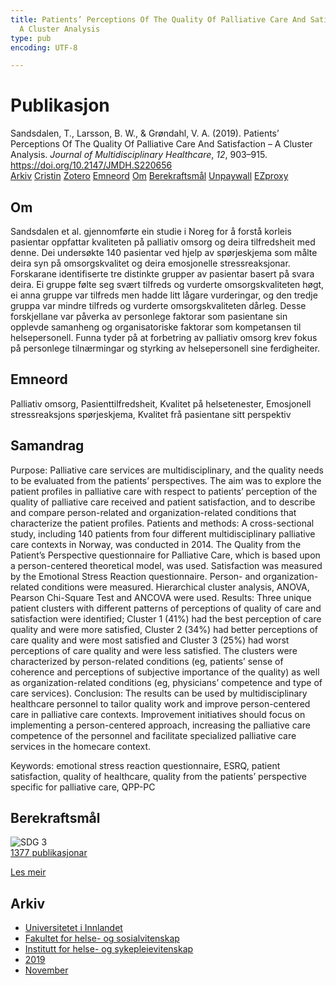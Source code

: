 ```yaml
---
title: Patients’ Perceptions Of The Quality Of Palliative Care And Satisfaction –
  A Cluster Analysis
type: pub
encoding: UTF-8

---
```

<h1>Publikasjon</h1>
<article id="csl-bib-container-PF9JJSUD" class="csl-bib-container">
  <div class="csl-bib-body"> <div class="csl-entry">Sandsdalen, T., Larsson, B. W., &#38; Grøndahl, V. A. (2019). Patients’ Perceptions Of The Quality Of Palliative Care And Satisfaction – A Cluster Analysis. <i>Journal of Multidisciplinary Healthcare</i>, <i>12</i>, 903–915. <a href="https://doi.org/10.2147/JMDH.S220656">https://doi.org/10.2147/JMDH.S220656</a></div> </div>
  <div class="csl-bib-buttons">
    <a href="#taxonomy-article-PF9JJSUD" alt="archive" class="csl-bib-button">Arkiv</a>
    <a href="https://app.cristin.no/results/show.jsf?id=1745814" alt="Cristin" class="csl-bib-button">Cristin</a>
    <a href="http://zotero.org/groups/5881554/items/PF9JJSUD" alt="Zotero" class="csl-bib-button">Zotero</a>
    <a href="#keywords-article-PF9JJSUD" alt="keywords" class="csl-bib-button">Emneord</a>
    <a href="#about-article-PF9JJSUD" alt="about_pub" class="csl-bib-button">Om</a>
    <a href="#sdg-article-PF9JJSUD" alt="sdg" class="csl-bib-button">Berekraftsmål</a>
    <a href="https://www.dovepress.com/getfile.php?fileID=53904" alt="Unpaywall" class="csl-bib-button">Unpaywall</a>
    <a href="https://www.dovepress.com/getfile.php?fileID=53904" alt="EZproxy" class="csl-bib-button">EZproxy</a>
  </div>
  <div id="csl-bib-meta-container-PF9JJSUD"></div>
</article>
<div id="csl-bib-meta-PF9JJSUD" class="csl-bib-meta">
  <article id="about-article-PF9JJSUD" class="about_pub-article">
    <h1>Om</h1>
    Sandsdalen et al. gjennomførte ein studie i Noreg for å forstå korleis pasientar oppfattar kvaliteten på palliativ omsorg og deira tilfredsheit med denne. Dei undersøkte 140 pasientar ved hjelp av spørjeskjema som målte deira syn på omsorgskvalitet og deira emosjonelle stressreaksjonar. Forskarane identifiserte tre distinkte grupper av pasientar basert på svara deira. Ei gruppe følte seg svært tilfreds og vurderte omsorgskvaliteten høgt, ei anna gruppe var tilfreds men hadde litt lågare vurderingar, og den tredje gruppa var mindre tilfreds og vurderte omsorgskvaliteten dårleg. Desse forskjellane var påverka av personlege faktorar som pasientane sin opplevde samanheng og organisatoriske faktorar som kompetansen til helsepersonell. Funna tyder på at forbetring av palliativ omsorg krev fokus på personlege tilnærmingar og styrking av helsepersonell sine ferdigheiter.
  </article>
  <article id="keywords-article-PF9JJSUD" class="keywords-article">
    <h1>Emneord</h1>
    Palliativ omsorg, Pasienttilfredsheit, Kvalitet på helsetenester, Emosjonell stressreaksjons spørjeskjema, Kvalitet frå pasientane sitt perspektiv
  </article>
  <article id="abstract-article-PF9JJSUD" class="abstract-article">
    <h1>Samandrag</h1>
    Purpose: Palliative care services are multidisciplinary, and the quality needs to be evaluated from the patients’ perspectives. The aim was to explore the patient profiles in palliative care with respect to patients’ perception of the quality of palliative care received and patient satisfaction, and to describe and compare person-related and organization-related conditions that characterize the patient profiles. 
Patients and methods: A cross-sectional study, including 140 patients from four different multidisciplinary palliative care contexts in Norway, was conducted in 2014. The Quality from the Patient’s Perspective questionnaire for Palliative Care, which is based upon a person-centered theoretical model, was used. Satisfaction was measured by the Emotional Stress Reaction questionnaire. Person- and organization-related conditions were measured. Hierarchical cluster analysis, ANOVA, Pearson Chi-Square Test and ANCOVA were used. 
Results: Three unique patient clusters with different patterns of perceptions of quality of care and satisfaction were identified; Cluster 1 (41%) had the best perception of care quality and were more satisfied, Cluster 2 (34%) had better perceptions of care quality and were most satisfied and Cluster 3 (25%) had worst perceptions of care quality and were less satisfied. The clusters were characterized by person-related conditions (eg, patients’ sense of coherence and perceptions of subjective importance of the quality) as well as organization-related conditions (eg, physicians’ competence and type of care services). 
Conclusion: The results can be used by multidisciplinary healthcare personnel to tailor quality work and improve person-centered care in palliative care contexts. Improvement initiatives should focus on implementing a person-centered approach, increasing the palliative care competence of the personnel and facilitate specialized palliative care services in the homecare context. 
 
Keywords: emotional stress reaction questionnaire, ESRQ, patient satisfaction, quality of healthcare, quality from the patients’ perspective specific for palliative care, QPP-PC
  </article>
  <article id="sdg-article-PF9JJSUD" class="sdg-article">
    <h1>Berekraftsmål</h1>
    <div class="sdg-container"><div id="sdg3" class="sdg">
        <img src="{{< params subfolder >}}images/sdg/sdg03_nn.png" class="image" alt="SDG 3">
        <div class="sdg-overlay">
          <a href="{{< params subfolder >}}nn/archive/?sdg=3#archive" class="sdg-publication-count"><span>1377</span> publikasjonar</a>
          <p><a href="https://fn.no/om-fn/fns-baerekraftsmaal/god-helse-og-livskvalitet?lang=nno-NO" class="sdg-read-more">Les meir</a></p>
        </div>
      </div></div>
  </article>
  <article id="taxonomy-article-PF9JJSUD" class="taxonomy-article">
    <h1>Arkiv</h1>
    <ul>
      <li><a href="{{< params subfolder >}}nn/archive/?key=3DCRN523">Universitetet i Innlandet</a></li>
      <li><a href="{{< params subfolder >}}nn/archive/?key=IDKFS3MX">Fakultet for helse- og sosialvitenskap</a></li>
      <li><a href="{{< params subfolder >}}nn/archive/?key=GTV4ECMZ">Institutt for helse- og sykepleievitenskap</a></li>
      <li><a href="{{< params subfolder >}}nn/archive/?key=E7THIEEM">2019</a></li>
      <li><a href="{{< params subfolder >}}nn/archive/?key=JHJ6HJUL">November</a></li>
    </ul>
  </article>
</div>
